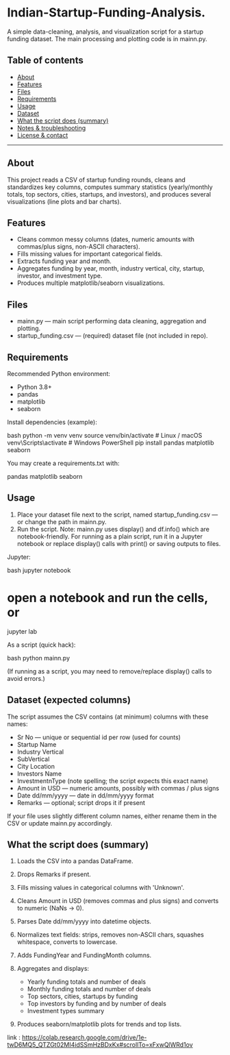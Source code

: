 # Indian-Startup-Funding-Analysis.

A simple data-cleaning, analysis, and visualization script for a startup funding dataset. The main processing and plotting code is in mainn.py.&#x20;

## Table of contents

* [About](#about)
* [Features](#features)
* [Files](#files)
* [Requirements](#requirements)
* [Usage](#usage)
* [Dataset](#dataset)
* [What the script does (summary)](#what-the-script-does-summary)
* [Notes & troubleshooting](#notes--troubleshooting)
* [License & contact](#license--contact)

---

## About

This project reads a CSV of startup funding rounds, cleans and standardizes key columns, computes summary statistics (yearly/monthly totals, top sectors, cities, startups, and investors), and produces several visualizations (line plots and bar charts).

## Features

* Cleans common messy columns (dates, numeric amounts with commas/plus signs, non-ASCII characters).
* Fills missing values for important categorical fields.
* Extracts funding year and month.
* Aggregates funding by year, month, industry vertical, city, startup, investor, and investment type.
* Produces multiple matplotlib/seaborn visualizations.

## Files

* mainn.py — main script performing data cleaning, aggregation and plotting.&#x20;
* startup_funding.csv — (required) dataset file (not included in repo).

## Requirements

Recommended Python environment:

* Python 3.8+
* pandas
* matplotlib
* seaborn

Install dependencies (example):

bash
python -m venv venv
source venv/bin/activate    # Linux / macOS
venv\Scripts\activate       # Windows PowerShell
pip install pandas matplotlib seaborn


You may create a requirements.txt with:


pandas
matplotlib
seaborn


## Usage

1. Place your dataset file next to the script, named startup_funding.csv — or change the path in mainn.py.
2. Run the script. Note: mainn.py uses display() and df.info() which are notebook-friendly. For running as a plain script, run it in a Jupyter notebook or replace display() calls with print() or saving outputs to files.

Jupyter:

bash
jupyter notebook
# open a notebook and run the cells, or
jupyter lab


As a script (quick hack):

bash
python mainn.py


(If running as a script, you may need to remove/replace display() calls to avoid errors.)

## Dataset (expected columns)

The script assumes the CSV contains (at minimum) columns with these names:

* Sr No — unique or sequential id per row (used for counts)
* Startup Name
* Industry Vertical
* SubVertical
* City  Location
* Investors Name
* InvestmentnType  (note spelling; the script expects this exact name)
* Amount in USD — numeric amounts, possibly with commas / plus signs
* Date dd/mm/yyyy — date in dd/mm/yyyy format
* Remarks — optional; script drops it if present

If your file uses slightly different column names, either rename them in the CSV or update mainn.py accordingly.

## What the script does (summary)

1. Loads the CSV into a pandas DataFrame.
2. Drops Remarks if present.
3. Fills missing values in categorical columns with 'Unknown'.
4. Cleans Amount in USD (removes commas and plus signs) and converts to numeric (NaNs → 0).
5. Parses Date dd/mm/yyyy into datetime objects.
6. Normalizes text fields: strips, removes non-ASCII chars, squashes whitespace, converts to lowercase.
7. Adds FundingYear and FundingMonth columns.
8. Aggregates and displays:

   * Yearly funding totals and number of deals
   * Monthly funding totals and number of deals
   * Top sectors, cities, startups by funding
   * Top investors by funding and by number of deals
   * Investment types summary
9. Produces seaborn/matplotlib plots for trends and top lists.

link : https://colab.research.google.com/drive/1e-twD6MQ5_QTZGt02MI4idSSmHzBDxKx#scrollTo=xFxwQlWRd1ov
